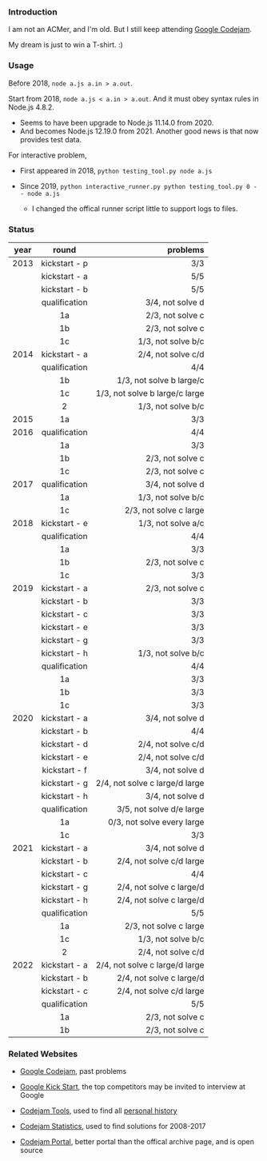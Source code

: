 ### Introduction

I am not an ACMer, and I'm old. But I still keep attending [Google Codejam](https://code.google.com/codejam/).

My dream is just to win a T-shirt. :)

### Usage

Before 2018, `node a.js a.in > a.out`.

Start from 2018, `node a.js < a.in > a.out`. And it must obey syntax rules in Node.js 4.8.2.

  - Seems to have been upgrade to Node.js 11.14.0 from 2020.
  - And becomes Node.js 12.19.0 from 2021. Another good news is that now provides test data.

For interactive problem,

- First appeared in 2018, `python testing_tool.py node a.js`

- Since 2019, `python interactive_runner.py python testing_tool.py 0 -- node a.js`

  - I changed the offical runner script little to support logs to files.

### Status

| year | round         | problems                        |
| ---- |:-------------:| -------------------------------:|
| 2013 | kickstart - p | 3/3                             |
|      | kickstart - a | 5/5                             |
|      | kickstart - b | 5/5                             |
|      | qualification | 3/4, not solve d                |
|      | 1a            | 2/3, not solve c                |
|      | 1b            | 2/3, not solve c                |
|      | 1c            | 1/3, not solve b/c              |
| 2014 | kickstart - a | 2/4, not solve c/d              |
|      | qualification | 4/4                             |
|      | 1b            | 1/3, not solve b large/c        |
|      | 1c            | 1/3, not solve b large/c large  |
|      | 2             | 1/3, not solve b/c              |
| 2015 | 1a            | 3/3                             |
| 2016 | qualification | 4/4                             |
|      | 1a            | 3/3                             |
|      | 1b            | 2/3, not solve c                |
|      | 1c            | 2/3, not solve c                |
| 2017 | qualification | 3/4, not solve d                |
|      | 1a            | 1/3, not solve b/c              |
|      | 1c            | 2/3, not solve c large          |
| 2018 | kickstart - e | 1/3, not solve a/c              |
|      | qualification | 4/4                             |
|      | 1a            | 3/3                             |
|      | 1b            | 2/3, not solve c                |
|      | 1c            | 3/3                             |
| 2019 | kickstart - a | 2/3, not solve c                |
|      | kickstart - b | 3/3                             |
|      | kickstart - c | 3/3                             |
|      | kickstart - e | 3/3                             |
|      | kickstart - g | 3/3                             |
|      | kickstart - h | 1/3, not solve b/c              |
|      | qualification | 4/4                             |
|      | 1a            | 3/3                             |
|      | 1b            | 3/3                             |
|      | 1c            | 3/3                             |
| 2020 | kickstart - a | 3/4, not solve d                |
|      | kickstart - b | 4/4                             |
|      | kickstart - d | 2/4, not solve c/d              |
|      | kickstart - e | 2/4, not solve c/d              |
|      | kickstart - f | 3/4, not solve d                |
|      | kickstart - g | 2/4, not solve c large/d large  |
|      | kickstart - h | 3/4, not solve d                |
|      | qualification | 3/5, not solve d/e large        |
|      | 1a            | 0/3, not solve every large      |
|      | 1c            | 3/3                             |
| 2021 | kickstart - a | 3/4, not solve d                |
|      | kickstart - b | 2/4, not solve c/d large        |
|      | kickstart - c | 4/4                             |
|      | kickstart - g | 2/4, not solve c large/d        |
|      | kickstart - h | 2/4, not solve c large/d        |
|      | qualification | 5/5                             |
|      | 1a            | 2/3, not solve c large          |
|      | 1c            | 1/3, not solve b/c              |
|      | 2             | 2/4, not solve c/d              |
| 2022 | kickstart - a | 2/4, not solve c large/d large  |
|      | kickstart - b | 2/4, not solve c large/d        |
|      | kickstart - c | 2/4, not solve c/d large        |
|      | qualification | 5/5                             |
|      | 1a            | 2/3, not solve c                |
|      | 1b            | 2/3, not solve c                |

### Related Websites

- [Google Codejam](https://codingcompetitions.withgoogle.com/codejam/archive), past problems
- [Google Kick Start](http://g.co/kickstart), the top competitors may be invited to interview at Google

- [Codejam Tools](http://a2oj.com/CodeJamTools/), used to find all [personal history](http://a2oj.com/CodeJamTools/Contestant.jsp?Nickname=chinesedfan)
- [Codejam Statistics](https://www.go-hero.net/jam/), used to find solutions for 2008-2017
- [Codejam Portal](https://vstrimaitis.github.io/google_codejam_stats/#/), better portal than the offical archive page, and is open source

